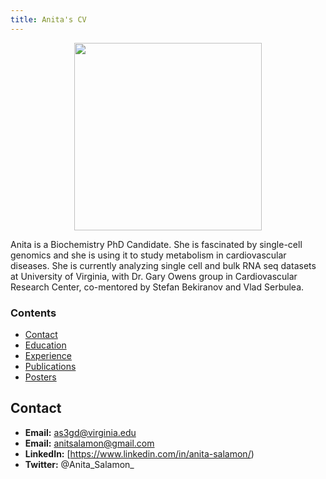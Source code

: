 ```yaml
---
title: Anita's CV
---
```


<p align="center">
<img src="figure/aaylward-github-round.png" width="300" />
</p>

Anita is a Biochemistry PhD Candidate. She is fascinated by single-cell genomics and she is using it to study metabolism in cardiovascular diseases. She is currently analyzing single cell and bulk RNA seq datasets at University of Virginia, with Dr. Gary Owens group in Cardiovascular Research Center, co-mentored by Stefan Bekiranov and Vlad Serbulea. 



### Contents

- [Contact](#contact)
- [Education](#education)
- [Experience](#experience)
- [Publications](#publications)
- [Posters](#posters)

## Contact

- **Email:** as3gd@virginia.edu
- **Email:** anitsalamon@gmail.com
- **LinkedIn:** [https://www.linkedin.com/in/anita-salamon/)
- **Twitter:** @Anita_Salamon_
